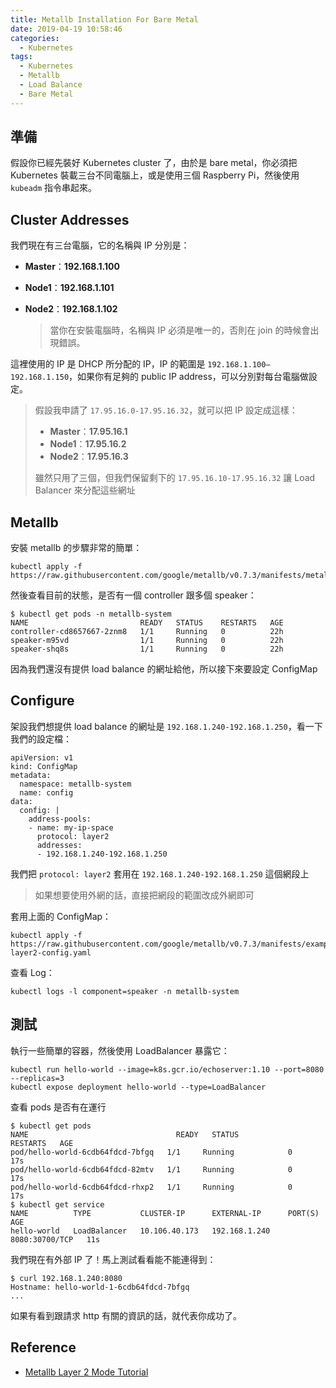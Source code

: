 ```yaml
---
title: Metallb Installation For Bare Metal
date: 2019-04-19 10:58:46
categories:
  - Kubernetes
tags:
  - Kubernetes
  - Metallb
  - Load Balance
  - Bare Metal
---
```



## 準備

假設你已經先裝好 Kubernetes cluster 了，由於是 bare metal，你必須把 Kubernetes 裝載三台不同電腦上，或是使用三個  Raspberry Pi，然後使用 `kubeadm` 指令串起來。

## Cluster Addresses

我們現在有三台電腦，它的名稱與 IP 分別是：

- **Master**：**192.168.1.100**

- **Node1**：**192.168.1.101**

- **Node2**：**192.168.1.102**

  >  當你在安裝電腦時，名稱與 IP 必須是唯一的，否則在 join 的時候會出現錯誤。

這裡使用的 IP 是 DHCP 所分配的 IP，IP 的範圍是 `192.168.1.100—192.168.1.150`，如果你有足夠的 public IP address，可以分別對每台電腦做設定。

> 假設我申請了 `17.95.16.0-17.95.16.32`，就可以把 IP 設定成這樣：
>
> - **Master**：**17.95.16.1**
> - **Node1**：**17.95.16.2**
> - **Node2**：**17.95.16.3**
>
> 雖然只用了三個，但我們保留剩下的 `17.95.16.10-17.95.16.32` 讓 Load Balancer 來分配這些網址

## Metallb

安裝 metallb 的步驟非常的簡單：

```shell
kubectl apply -f https://raw.githubusercontent.com/google/metallb/v0.7.3/manifests/metallb.yaml
```

然後查看目前的狀態，是否有一個 controller 跟多個 speaker：

```shell
$ kubectl get pods -n metallb-system
NAME                         READY   STATUS    RESTARTS   AGE
controller-cd8657667-2znm8   1/1     Running   0          22h
speaker-m95vd                1/1     Running   0          22h
speaker-shq8s                1/1     Running   0          22h
```

因為我們還沒有提供 load balance 的網址給他，所以接下來要設定 ConfigMap

## Configure

架設我們想提供 load balance 的網址是 `192.168.1.240-192.168.1.250`，看一下我們的設定檔：

```shell
apiVersion: v1
kind: ConfigMap
metadata:
  namespace: metallb-system
  name: config
data:
  config: |
    address-pools:
    - name: my-ip-space
      protocol: layer2
      addresses:
      - 192.168.1.240-192.168.1.250
```

我們把 `protocol: layer2` 套用在 `192.168.1.240-192.168.1.250` 這個網段上

>如果想要使用外網的話，直接把網段的範圍改成外網即可

套用上面的 ConfigMap：

```shell
kubectl apply -f https://raw.githubusercontent.com/google/metallb/v0.7.3/manifests/example-layer2-config.yaml
```

查看 Log：

```shell
kubectl logs -l component=speaker -n metallb-system
```

## 測試

執行一些簡單的容器，然後使用 LoadBalancer 暴露它：

```shell
kubectl run hello-world --image=k8s.gcr.io/echoserver:1.10 --port=8080 --replicas=3
kubectl expose deployment hello-world --type=LoadBalancer
```

查看 pods 是否有在運行

```shell
$ kubectl get pods
NAME                                 READY   STATUS             RESTARTS   AGE
pod/hello-world-6cdb64fdcd-7bfgq   1/1     Running            0          17s
pod/hello-world-6cdb64fdcd-82mtv   1/1     Running            0          17s
pod/hello-world-6cdb64fdcd-rhxp2   1/1     Running            0          17s
$ kubectl get service
NAME          TYPE           CLUSTER-IP      EXTERNAL-IP      PORT(S)          AGE
hello-world   LoadBalancer   10.106.40.173   192.168.1.240    8080:30700/TCP   11s
```

我們現在有外部 IP 了！馬上測試看看能不能連得到：

```shell
$ curl 192.168.1.240:8080
Hostname: hello-world-1-6cdb64fdcd-7bfgq
...
```

如果有看到跟請求 http 有關的資訊的話，就代表你成功了。

## Reference

- [Metallb Layer 2 Mode Tutorial](https://metallb.universe.tf/tutorial/layer2)

